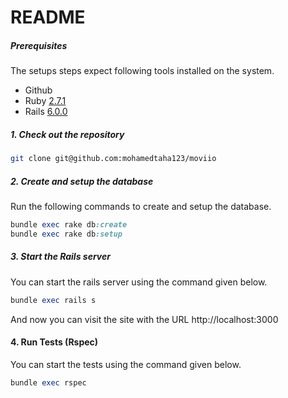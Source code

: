 # README

##### Prerequisites

The setups steps expect following tools installed on the system.

- Github
- Ruby [2.7.1](https://github.com/mohamedtaha123/moviio/blob/master/.ruby-version#L1)
- Rails [6.0.0](https://github.com/mohamedtaha123/moviio/blob/master/Gemfile#L12)

##### 1. Check out the repository

```bash
git clone git@github.com:mohamedtaha123/moviio
```


##### 2. Create and setup the database

Run the following commands to create and setup the database.

```ruby
bundle exec rake db:create
bundle exec rake db:setup
```

##### 3. Start the Rails server

You can start the rails server using the command given below.

```ruby
bundle exec rails s
```

And now you can visit the site with the URL http://localhost:3000

#### 4. Run Tests (Rspec)
You can start the tests using the command given below.

```ruby
bundle exec rspec 
```
